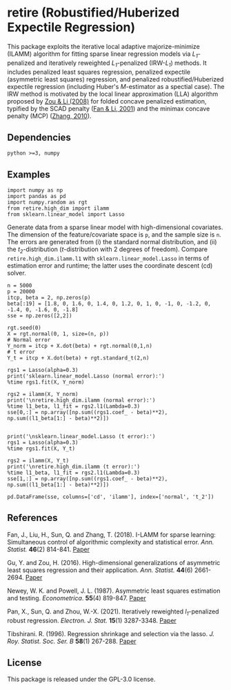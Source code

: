 # retire (Robustified/Huberized Expectile Regression)

This package exploits the iterative local adaptive majorize-minimize (ILAMM) algorithm for fitting sparse linear regression models via *L<sub>1</sub>*-penalized and iteratively reweighted *L<sub>1</sub>*-penalized (IRW-*L<sub>1</sub>*) methods. It includes penalized least squares regression, penalized expectile (asymmetric least squares) regression, and penalized robustified/Huberized expectile regression (including Huber's *M*-estimator as a spectial case). The IRW method is motivated by the local linear approximation (LLA) algorithm proposed by [Zou & Li (2008)](https://projecteuclid.org/journals/annals-of-statistics/volume-36/issue-4/One-step-sparse-estimates-in-nonconcave-penalized-likelihood-models/10.1214/009053607000000802.full) for folded concave penalized estimation, typified by the SCAD penalty ([Fan & Li, 2001](https://fan.princeton.edu/papers/01/penlike.pdf)) and the minimax concave penalty (MCP) ([Zhang, 2010](https://projecteuclid.org/journals/annals-of-statistics/volume-38/issue-2/Nearly-unbiased-variable-selection-under-minimax-concave-penalty/10.1214/09-AOS729.full)). 



## Dependencies

```
python >=3, numpy
```


## Examples

```
import numpy as np
import pandas as pd
import numpy.random as rgt
from retire.high_dim import ilamm
from sklearn.linear_model import Lasso
```
Generate data from a sparse linear model with high-dimensional covariates. The dimension of the feature/covariate space is `p`, and the sample size is `n`. The errors are generated from (i) the standard normal distribution, and (ii) the *t<sub>2</sub>*-distribution (*t*-distribution with 2 degrees of freedom). Compare `retire.high_dim.ilamm.l1` with `sklearn.linear_model.Lasso` in terms of estimation error and runtime; the latter uses the coordinate descent (cd) solver.

```
n = 5000
p = 20000
itcp, beta = 2, np.zeros(p)
beta[:19] = [1.8, 0, 1.6, 0, 1.4, 0, 1.2, 0, 1, 0, -1, 0, -1.2, 0, -1.4, 0, -1.6, 0, -1.8]
sse = np.zeros([2,2])

rgt.seed(0)
X = rgt.normal(0, 1, size=(n, p))
# Normal error
Y_norm = itcp + X.dot(beta) + rgt.normal(0,1,n)
# t error 
Y_t = itcp + X.dot(beta) + rgt.standard_t(2,n)

rgs1 = Lasso(alpha=0.3)
print('sklearn.linear_model.Lasso (normal error):')
%time rgs1.fit(X, Y_norm)

rgs2 = ilamm(X, Y_norm)
print('\nretire.high_dim.ilamm (normal error):')
%time l1_beta, l1_fit = rgs2.l1(Lambda=0.3)
sse[0,:] = np.array([np.sum((rgs1.coef_ - beta)**2), np.sum((l1_beta[1:] - beta)**2)])


print('\nsklearn.linear_model.Lasso (t error):')
rgs1 = Lasso(alpha=0.3)
%time rgs1.fit(X, Y_t)

rgs2 = ilamm(X, Y_t)
print('\nretire.high_dim.ilamm (t error):')
%time l1_beta, l1_fit = rgs2.l1(Lambda=0.3)
sse[1,:] = np.array([np.sum((rgs1.coef_ - beta)**2), np.sum((l1_beta[1:] - beta)**2)])

pd.DataFrame(sse, columns=['cd', 'ilamm'], index=['normal', 't_2'])
```


## References

Fan, J., Liu, H., Sun, Q. and Zhang, T. (2018). I-LAMM for sparse learning: Simultaneous control of algorithmic complexity and statistical error. *Ann. Statist.* **46**(2) 814-841. [Paper](https://www.tandfonline.com/doi/abs/10.1080/07350015.2019.1660177?journalCode=ubes20)

Gu, Y. and Zou, H. (2016). High-dimensional generalizations of asymmetric least squares regression and their application. *Ann. Statist.* **44**(6) 2661-2694. [Paper](https://projecteuclid.org/journals/annals-of-statistics/volume-44/issue-6/High-dimensional-generalizations-of-asymmetric-least-squares-regression-and-their/10.1214/15-AOS1431.full)

Newey, W. K. and Powell, J. L. (1987). Asymmetric least squares estimation and testing. *Econometrica*. **55**(4) 819-847. [Paper](https://www.jstor.org/stable/1911031?seq=1#metadata_info_tab_contents)

Pan, X., Sun, Q. and Zhou, W.-X. (2021). Iteratively reweighted *l<sub>1</sub>*-penalized robust regression. *Electron. J. Stat.* **15**(1) 3287-3348. [Paper](https://projecteuclid.org/journals/electronic-journal-of-statistics/volume-15/issue-1/Iteratively-reweighted-%E2%84%931-penalized-robust-regression/10.1214/21-EJS1862.full)

Tibshirani. R. (1996). Regression shrinkage and selection via the lasso. *J. Roy. Statist. Soc. Ser. B* **58**(1) 267-288. [Paper](https://www.jstor.org/stable/2346178?seq=1#metadata_info_tab_contents)


## License 

This package is released under the GPL-3.0 license.
